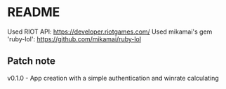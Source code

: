 # README

Used RIOT API: https://developer.riotgames.com/
Used mikamai's gem 'ruby-lol': https://github.com/mikamai/ruby-lol

Patch note
------
v0.1.0 - App creation with a simple authentication and winrate calculating
